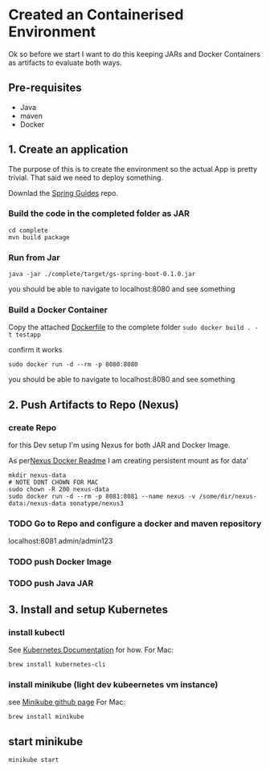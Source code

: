# Created an Containerised Environment 
Ok so before we start I want to do this keeping JARs and Docker Containers as artifacts to evaluate both ways.
## Pre-requisites
* Java
* maven
* Docker

## 1. Create an application
The purpose of this is to create the environment so the actual App is pretty trivial. That said we need to deploy something.

Downlad the [Spring Guides](https://github.com/spring-guides/gs-spring-boot) repo. 

### Build the code in the completed folder as JAR

```
cd complete
mvn build package
```

### Run from Jar

`java -jar ./complete/target/gs-spring-boot-0.1.0.jar`

you should be able to navigate to localhost:8080 and see something

### Build a Docker Container
Copy the attached [Dockerfile](Dockerfile) to the complete folder
`sudo docker build . -t testapp`

confirm it works

`sudo docker run -d --rm -p 8080:8080`

you should be able to navigate to localhost:8080 and see something
## 2. Push Artifacts to Repo (Nexus)
### create Repo
for this Dev setup I'm using Nexus for both JAR and Docker Image.

As per[Nexus Docker Readme](https://hub.docker.com/r/sonatype/nexus/#persistent-data) I am creating persistent mount as for data'
```
mkdir nexus-data
# NOTE DONT CHOWN FOR MAC
sudo chown -R 200 nexus-data
sudo docker run -d --rm -p 8081:8081 --name nexus -v /some/dir/nexus-data:/nexus-data sonatype/nexus3
```
### TODO Go to Repo and configure a docker and maven repository
localhost:8081
admin/admin123

### TODO push Docker Image
### TODO push Java JAR

## 3. Install and setup Kubernetes
### install kubectl
See [Kubernetes Documentation](https://kubernetes.io/docs/tasks/tools/install-kubectl/#install-kubectl) for how.
For Mac:

`brew install kubernetes-cli`
### install minikube (light dev kubeernetes vm instance)
see [Minikube github page](https://github.com/kubernetes/minikube)
For Mac:

`brew install minikube`

## start minikube
```
minikube start
```



